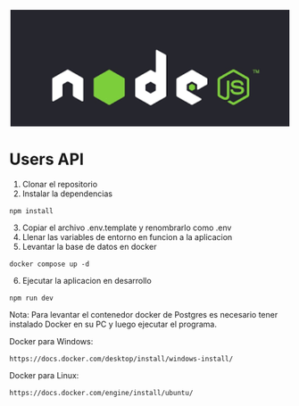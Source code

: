 <p align="center">
  <a href="https://nodejs.org/api/https.html" target="blank"><img src="./assets/node.png" width="500" alt="Node Logo" /></a>
</p>

# Users API
1. Clonar el repositorio
2. Instalar la dependencias
```
npm install
```
3. Copiar el archivo .env.template y renombrarlo como .env
4. Llenar las variables de entorno en funcion a la aplicacion
5. Levantar la base de datos en docker
```
docker compose up -d
```
6. Ejecutar la aplicacion en desarrollo
```
npm run dev
```

Nota: Para levantar el contenedor docker de Postgres es necesario tener instalado Docker en su PC y luego ejecutar el programa. 

Docker para Windows:
```
https://docs.docker.com/desktop/install/windows-install/
```

Docker para Linux:
```
https://docs.docker.com/engine/install/ubuntu/
```